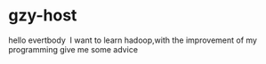 # gzy-host
hello evertbody
  I want to learn hadoop,with the improvement of my programming 
    give me some advice 
      
